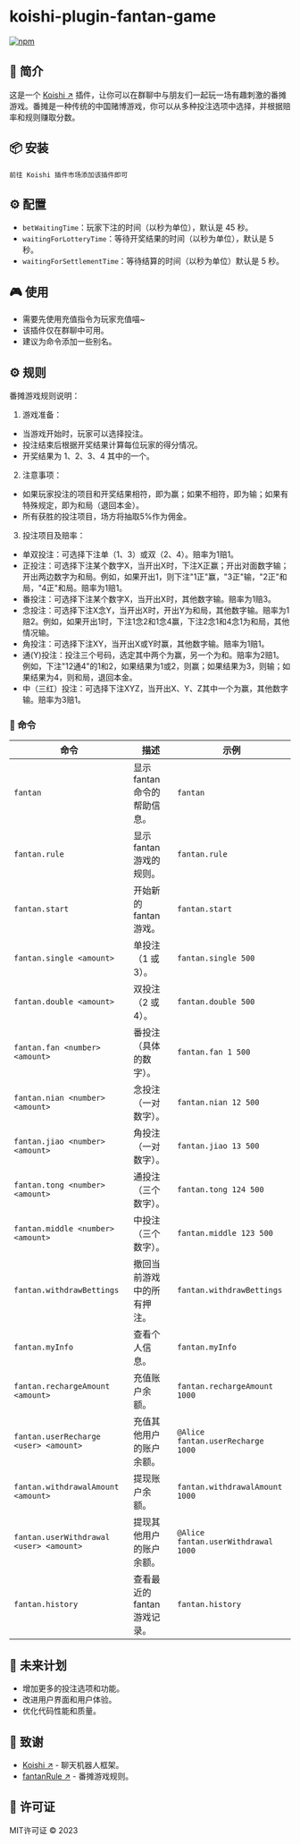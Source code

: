 # koishi-plugin-fantan-game

[![npm](https://img.shields.io/npm/v/koishi-plugin-fantan-game?style=flat-square)](https://www.npmjs.com/package/koishi-plugin-fantan-game)

## 🎈 简介

这是一个 [Koishi ↗](https://koishi.chat/) 插件，让你可以在群聊中与朋友们一起玩一场有趣刺激的番摊游戏。番摊是一种传统的中国赌博游戏，你可以从多种投注选项中选择，并根据赔率和规则赚取分数。

## 📦 安装

```
前往 Koishi 插件市场添加该插件即可
```

## ⚙️ 配置

- `betWaitingTime`：玩家下注的时间（以秒为单位），默认是 45 秒。
- `waitingForLotteryTime`：等待开奖结果的时间（以秒为单位），默认是 5 秒。
- `waitingForSettlementTime`：等待结算的时间（以秒为单位）默认是 5 秒。

## 🎮 使用

- 需要先使用充值指令为玩家充值喵~
- 该插件仅在群聊中可用。
- 建议为命令添加一些别名。

## ⚙️ 规则

番摊游戏规则说明：

1. 游戏准备：

  - 当游戏开始时，玩家可以选择投注。
  - 投注结束后根据开奖结果计算每位玩家的得分情况。
  - 开奖结果为 1、2、3、4 其中的一个。

2. 注意事项：

  - 如果玩家投注的项目和开奖结果相符，即为赢；如果不相符，即为输；如果有特殊规定，即为和局（退回本金）。
  - 所有获胜的投注项目，场方将抽取5%作为佣金。

3. 投注项目及赔率：

  - 单双投注：可选择下注单（1、3）或双（2、4）。赔率为1赔1。
  - 正投注：可选择下注某个数字X，当开出X时，下注X正赢；开出对面数字输；开出两边数字为和局。例如，如果开出1，则下注"1正"赢，"3正"输，"2正"和局，"4正"和局。赔率为1赔1。
  - 番投注：可选择下注某个数字X，当开出X时，其他数字输。赔率为1赔3。
  - 念投注：可选择下注X念Y，当开出X时，开出Y为和局，其他数字输。赔率为1赔2。例如，如果开出1时，下注1念2和1念4赢，下注2念1和4念1为和局，其他情况输。
  - 角投注：可选择下注XY，当开出X或Y时赢，其他数字输。赔率为1赔1。
  - 通(Y)投注：投注三个号码，选定其中两个为赢，另一个为和。赔率为2赔1。例如，下注"12通4"的1和2，如果结果为1或2，则赢；如果结果为3，则输；如果结果为4，则和局，退回本金。
  - 中（三红）投注：可选择下注XYZ，当开出X、Y、Z其中一个为赢，其他数字输。赔率为3赔1。

### 📝 命令

| 命令                                    | 描述                         | 示例                                |
| --------------------------------------- | ---------------------------- | ----------------------------------- |
| `fantan`                                | 显示 fantan 命令的帮助信息。 | `fantan`                            |
| `fantan.rule`                           | 显示 fantan 游戏的规则。     | `fantan.rule`                       |
| `fantan.start`                          | 开始新的 fantan 游戏。       | `fantan.start`                      |
| `fantan.single <amount>`                | 单投注（1 或 3）。           | `fantan.single 500`                 |
| `fantan.double <amount>`                | 双投注（2 或 4）。           | `fantan.double 500`                 |
| `fantan.fan <number> <amount>`          | 番投注（具体的数字）。       | `fantan.fan 1 500`                  |
| `fantan.nian <number> <amount>`         | 念投注（一对数字）。         | `fantan.nian 12 500`                |
| `fantan.jiao <number> <amount>`         | 角投注（一对数字）。         | `fantan.jiao 13 500`                |
| `fantan.tong <number> <amount>`         | 通投注（三个数字）。         | `fantan.tong 124 500`               |
| `fantan.middle <number> <amount>`       | 中投注（三个数字）。         | `fantan.middle 123 500`             |
| `fantan.withdrawBettings`               | 撤回当前游戏中的所有押注。   | `fantan.withdrawBettings`           |
| `fantan.myInfo`                         | 查看个人信息。               | `fantan.myInfo`                     |
| `fantan.rechargeAmount <amount>`        | 充值账户余额。               | `fantan.rechargeAmount 1000`        |
| `fantan.userRecharge <user> <amount>`   | 充值其他用户的账户余额。     | `@Alice fantan.userRecharge 1000`   |
| `fantan.withdrawalAmount <amount>`      | 提现账户余额。               | `fantan.withdrawalAmount 1000`      |
| `fantan.userWithdrawal <user> <amount>` | 提现其他用户的账户余额。     | `@Alice fantan.userWithdrawal 1000` |
| `fantan.history`                        | 查看最近的 fantan 游戏记录。 | `fantan.history`                    |

## 🌠 未来计划

- 增加更多的投注选项和功能。
- 改进用户界面和用户体验。
- 优化代码性能和质量。

## 🙏 致谢

- [Koishi ↗](https://koishi.chat/) - 聊天机器人框架。
- [fantanRule ↗](https://www.sa-rules.com/sc/fantan.html) - 番摊游戏规则。

## 📄 许可证

MIT许可证 © 2023